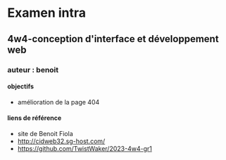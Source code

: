 # Examen intra
## 4w4-conception d'interface et développement web
### auteur : benoit
#### objectifs
- amélioration de la page 404

#### liens de référence
- site de Benoit Fiola
- http://cidweb32.sg-host.com/
- https://github.com/TwistWaker/2023-4w4-gr1
